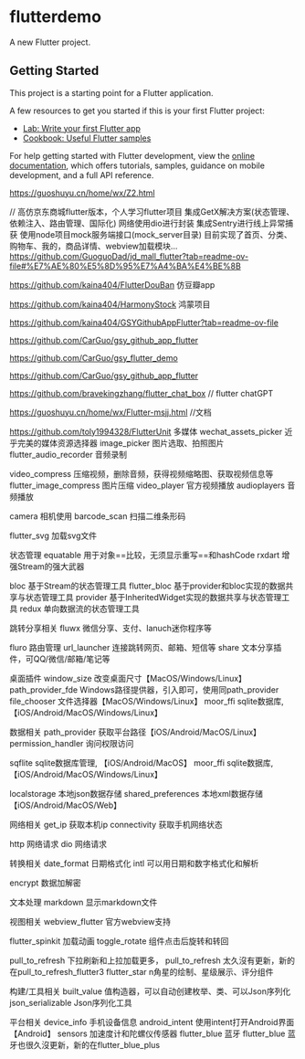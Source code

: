# flutterdemo

A new Flutter project.

## Getting Started

This project is a starting point for a Flutter application.

A few resources to get you started if this is your first Flutter project:

- [Lab: Write your first Flutter app](https://docs.flutter.dev/get-started/codelab)
- [Cookbook: Useful Flutter samples](https://docs.flutter.dev/cookbook)

For help getting started with Flutter development, view the
[online documentation](https://docs.flutter.dev/), which offers tutorials,
samples, guidance on mobile development, and a full API reference.

https://guoshuyu.cn/home/wx/Z2.html

// 高仿京东商城flutter版本，个人学习flutter项目
集成GetX解决方案(状态管理、依赖注入、路由管理、国际化)
网络使用dio进行封装
集成Sentry进行线上异常捕获
使用node项目mock服务端接口(mock_server目录)
目前实现了首页、分类、购物车、我的，商品详情、webview加载模块...
https://github.com/GuoguoDad/jd_mall_flutter?tab=readme-ov-file#%E7%AE%80%E5%8D%95%E7%A4%BA%E4%BE%8B

https://github.com/kaina404/FlutterDouBan   仿豆瓣app

https://github.com/kaina404/HarmonyStock    鸿蒙项目

https://github.com/kaina404/GSYGithubAppFlutter?tab=readme-ov-file

https://github.com/CarGuo/gsy_github_app_flutter

https://github.com/CarGuo/gsy_flutter_demo

https://github.com/CarGuo/gsy_github_app_flutter

https://github.com/bravekingzhang/flutter_chat_box  // flutter chatGPT

https://guoshuyu.cn/home/wx/Flutter-msjj.html  //文档

https://github.com/toly1994328/FlutterUnit
多媒体
wechat_assets_picker 近乎完美的媒体资源选择器
image_picker 图片选取、拍照图片
flutter_audio_recorder 音频录制

video_compress 压缩视频，删除音频，获得视频缩略图、获取视频信息等
flutter_image_compress 图片压缩
video_player 官方视频播放
audioplayers 音频播放

camera 相机使用
barcode_scan 扫描二维条形码

flutter_svg 加载svg文件


状态管理
equatable 用于对象==比较，无须显示重写==和hashCode
rxdart 增强Stream的强大武器

bloc 基于Stream的状态管理工具
flutter_bloc 基于provider和bloc实现的数据共享与状态管理工具
provider 基于InheritedWidget实现的数据共享与状态管理工具
redux 单向数据流的状态管理工具


跳转分享相关
fluwx 微信分享、支付、lanuch迷你程序等

fluro 路由管理
url_launcher 连接跳转网页、邮箱、短信等
share 文本分享插件，可QQ/微信/邮箱/笔记等


桌面插件
window_size 改变桌面尺寸【MacOS/Windows/Linux】
path_provider_fde Windows路径提供器，引入即可，使用同path_provider
file_chooser 文件选择器【MacOS/Windows/Linux】
moor_ffi sqlite数据库,【iOS/Android/MacOS/Windows/Linux】


数据相关
path_provider 获取平台路径【iOS/Android/MacOS/Linux】
permission_handler 询问权限访问

sqflite sqlite数据库管理, 【iOS/Android/MacOS】
moor_ffi sqlite数据库,【iOS/Android/MacOS/Windows/Linux】

localstorage 本地json数据存储
shared_preferences 本地xml数据存储【iOS/Android/MacOS/Web】



网络相关
get_ip 获取本机ip
connectivity 获取手机网络状态

http 网络请求
dio 网络请求



转换相关
date_format 日期格式化
intl 可以用日期和数字格式化和解析

encrypt 数据加解密


文本处理
markdown 显示markdown文件


视图相关
webview_flutter 官方webview支持

flutter_spinkit 加载动画
toggle_rotate 组件点击后旋转和转回

pull_to_refresh 下拉刷新和上拉加载更多，
pull_to_refresh 太久沒有更新，新的在pull_to_refresh_flutter3
flutter_star n角星的绘制、星级展示、评分组件



构建/工具相关
built_value 值构造器，可以自动创建枚举、类、可以Json序列化
json_serializable Json序列化工具



平台相关
device_info 手机设备信息
android_intent 使用intent打开Android界面【Android】
sensors 加速度计和陀螺仪传感器
flutter_blue 蓝牙
flutter_blue 蓝牙也很久沒更新，新的在flutter_blue_plus



